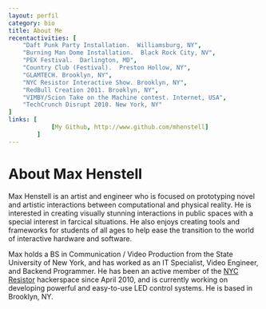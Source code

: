 ```yaml
---
layout: perfil
category: bio
title: About Me
recentactivities: [
	"Daft Punk Party Installation.  Williamsburg, NY",
	"Burning Man Dome Installation.  Black Rock City, NV",
	"PEX Festival.  Darlington, MD",
	"Country Club (Festival).  Preston Hollow, NY",
	"GLAMTECH. Brooklyn, NY",
	"NYC Resistor Interactive Show. Brooklyn, NY",
	"RedBull Creation 2011. Brooklyn, NY",
	"VIMBY/Scion Take on the Machine contest. Internet, USA",
	"TechCrunch Disrupt 2010. New York, NY"
] 
links: [	
			[My Github, http://www.github.com/mhenstell]
		]
---
```


# About Max Henstell

Max Henstell is an artist and engineer who is focused on prototyping novel and artistic interactions between computational and physical reality. He is interested in creating visually stunning interactions in public spaces with a special interest in farcical situations. He also enjoys creating tools and frameworks for students of all ages to help ease the transition to the world of interactive hardware and software.

Max holds a BS in Communication / Video Production from the State University of New York, and has worked as an IT Specialist, Video Engineer, and Backend Programmer. He has been an active member of the [NYC Resistor](http://nycresistor.com) hackerspace since April 2010, and is currently working on developing powerful and easy-to-use LED control systems. He is based in Brooklyn, NY.